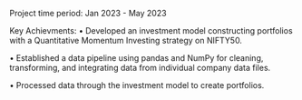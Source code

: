 Project time period: Jan 2023 - May 2023

Key Achievments:
•	Developed an investment model constructing portfolios with a Quantitative Momentum Investing strategy on NIFTY50.

•	Established a data pipeline using pandas and NumPy for cleaning, transforming, and integrating data from individual company data files.

•	Processed data through the investment model to create portfolios.
